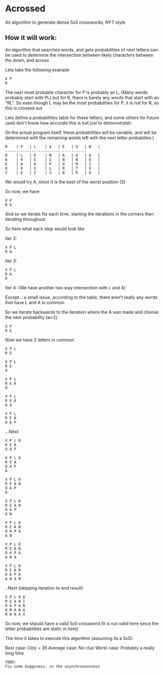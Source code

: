 # Acrossed
An algorithm to generate dense 5x5 crosswords, NYT style

## How it will work:

An algorithm that searches words, and gets probabilities of next letters can be used to determine the intersection between likely characters between the down, and across

Lets take the following example

```
X P
R
```

The next most probable character for P is probably an L, (Many words probably start with PL) but for R, there is barely any words that start with an "RL". So even though L may be the most probabilities for P, it is not for R, so this is crossed out

Lets define a probabilities table for these letters, and some others for future use(i don't know how accurate this is but just to demonstrate):

(In the actual program itself, these probabilities will be variable, and will be determined with the remaining words left with the next letter probabilies.)

```
R    | P   | L    | A   | E   | O   | N   |
-------------------------------------
O    | L   | O    | N   | A   | A   | A   |
A    | H   | E    | I   | N   | N   | O   |
E    | A   | A    | P   | D   | M   | I   |
U    | R   | U    | L   | R   | T   | E   |
I    | E   | I    | S   | B   | R   | U   |
```

We would try A, since it is the best of the worst position (3)

So now, we have

```
X P
R A
```

And so we iterate for each time, starting the iterations in the corners then iterating throughout

So here what each step would look like

Iter 2:

```
X P L
R A
```

Iter 3:

```
X P L
R A
O
```

Iter 4: (We have another two way intersection with L and A)

Except... a small issue, according to the table, there aren't really any words that have L and A in common

So we iterate backwards to the iteration where the A was made and choose the next probability (an E)

```
X P
R E
```

Now we have 2 letters in common

```
X P L
R E
```

```
X P L
R E
O
```

```
X P L
R E A
O
```

```
X P L
R E A
O A
```

```
X P L
R E A
O A P
```

...Next

```
X P L O
R E A
O A P
```

```
X P L O
R E A
O A P
A
```

```
X P L O
R E A N
O A P
A
```

```
X P L O
R E A N
O A P
A N
```

```
X P L O
R E A N
O A P A
A N
```

```
X P L O
R E A N
O A P A
A N A
```

```
X P L O
R E A N
O A P A
A N A N
```

..Next (skipping iteration to end result)

```
X P L O A
R E A N I
O A P A N
A N A N A
N A N A X
```


So now, we shpuld have a valid 5x5 crossword (It is not valid here since the letter probabilities are static in here)


The time it takes to execute this algorithm (assuming its a 5x5):

Best case: O(n) = 36
Average case: No clue
Worst case: Probably a really long time

```
TODO:
Fix some bugginess, in the asynchronousness

```
